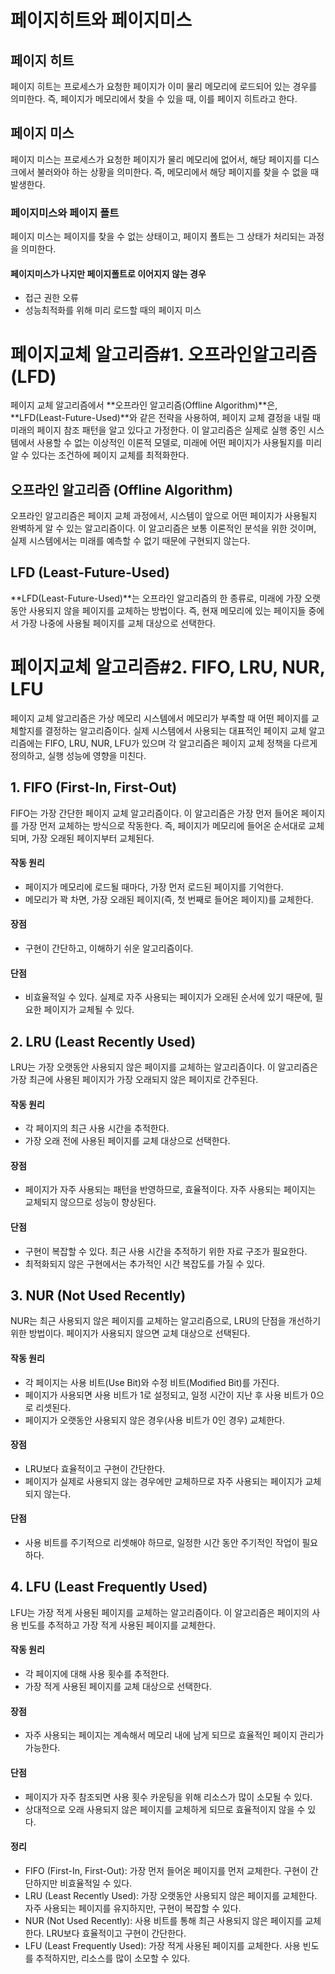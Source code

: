 # 페이지히트와 페이지미스

## 페이지 히트

페이지 히트는 프로세스가 요청한 페이지가 이미 물리 메모리에 로드되어 있는 경우를 의미한다.
즉, 페이지가 메모리에서 찾을 수 있을 때, 이를 페이지 히트라고 한다.

## 페이지 미스

페이지 미스는 프로세스가 요청한 페이지가 물리 메모리에 없어서,
해당 페이지를 디스크에서 불러와야 하는 상황을 의미한다.
즉, 메모리에서 해당 페이지를 찾을 수 없을 때 발생한다.

### 페이지미스와 페이지 폴트

페이지 미스는 페이지를 찾을 수 없는 상태이고, 페이지 폴트는 그 상태가 처리되는 과정을 의미한다.

#### 페이지미스가 나지만 페이지폴트로 이어지지 않는 경우

- 접근 권한 오류
- 성능최적화를 위해 미리 로드할 때의 페이지 미스

# 페이지교체 알고리즘#1. 오프라인알고리즘(LFD)

페이지 교체 알고리즘에서 **오프라인 알고리즘(Offline Algorithm)**은, **LFD(Least-Future-Used)**와 같은 전략을 사용하여, 페이지 교체 결정을 내릴 때 미래의 페이지 참조 패턴을 알고 있다고 가정한다.
이 알고리즘은 실제로 실행 중인 시스템에서 사용할 수 없는 이상적인 이론적 모델로, 미래에 어떤 페이지가 사용될지를 미리 알 수 있다는 조건하에 페이지 교체를 최적화한다.

## 오프라인 알고리즘 (Offline Algorithm)

오프라인 알고리즘은 페이지 교체 과정에서, 시스템이 앞으로 어떤 페이지가 사용될지 완벽하게 알 수 있는 알고리즘이다. 이 알고리즘은 보통 이론적인 분석을 위한 것이며, 실제 시스템에서는 미래를 예측할 수 없기 때문에 구현되지 않는다.

## LFD (Least-Future-Used)

**LFD(Least-Future-Used)**는 오프라인 알고리즘의 한 종류로, 미래에 가장 오랫동안 사용되지 않을 페이지를 교체하는 방법이다. 즉, 현재 메모리에 있는 페이지들 중에서 가장 나중에 사용될 페이지를 교체 대상으로 선택한다.

# 페이지교체 알고리즘#2. FIFO, LRU, NUR, LFU

페이지 교체 알고리즘은 가상 메모리 시스템에서 메모리가 부족할 때 어떤 페이지를 교체할지를 결정하는 알고리즘이다. 실제 시스템에서 사용되는 대표적인 페이지 교체 알고리즘에는 FIFO, LRU, NUR, LFU가 있으며 각 알고리즘은 페이지 교체 정책을 다르게 정의하고, 실행 성능에 영향을 미친다.

## 1. FIFO (First-In, First-Out)

FIFO는 가장 간단한 페이지 교체 알고리즘이다.
이 알고리즘은 가장 먼저 들어온 페이지를 가장 먼저 교체하는 방식으로 작동한다.
즉, 페이지가 메모리에 들어온 순서대로 교체되며, 가장 오래된 페이지부터 교체된다.

#### 작동 원리

- 페이지가 메모리에 로드될 때마다, 가장 먼저 로드된 페이지를 기억한다.
- 메모리가 꽉 차면, 가장 오래된 페이지(즉, 첫 번째로 들어온 페이지)를 교체한다.

#### 장점

- 구현이 간단하고, 이해하기 쉬운 알고리즘이다.

#### 단점

- 비효율적일 수 있다. 실제로 자주 사용되는 페이지가 오래된 순서에 있기 때문에, 필요한 페이지가 교체될 수 있다.

## 2. LRU (Least Recently Used)

LRU는 가장 오랫동안 사용되지 않은 페이지를 교체하는 알고리즘이다. 이 알고리즘은 가장 최근에 사용된 페이지가 가장 오래되지 않은 페이지로 간주된다.

#### 작동 원리

- 각 페이지의 최근 사용 시간을 추적한다.
- 가장 오래 전에 사용된 페이지를 교체 대상으로 선택한다.

#### 장점

- 페이지가 자주 사용되는 패턴을 반영하므로, 효율적이다. 자주 사용되는 페이지는 교체되지 않으므로 성능이 향상된다.

#### 단점

- 구현이 복잡할 수 있다. 최근 사용 시간을 추적하기 위한 자료 구조가 필요한다.
- 최적화되지 않은 구현에서는 추가적인 시간 복잡도를 가질 수 있다.

## 3. NUR (Not Used Recently)

NUR는 최근 사용되지 않은 페이지를 교체하는 알고리즘으로, LRU의 단점을 개선하기 위한 방법이다. 페이지가 사용되지 않으면 교체 대상으로 선택된다.

#### 작동 원리

- 각 페이지는 사용 비트(Use Bit)와 수정 비트(Modified Bit)를 가진다.
- 페이지가 사용되면 사용 비트가 1로 설정되고, 일정 시간이 지난 후 사용 비트가 0으로 리셋된다.
- 페이지가 오랫동안 사용되지 않은 경우(사용 비트가 0인 경우) 교체한다.

#### 장점

- LRU보다 효율적이고 구현이 간단한다.
- 페이지가 실제로 사용되지 않는 경우에만 교체하므로 자주 사용되는 페이지가 교체되지 않는다.

#### 단점

- 사용 비트를 주기적으로 리셋해야 하므로, 일정한 시간 동안 주기적인 작업이 필요하다.

## 4. LFU (Least Frequently Used)

LFU는 가장 적게 사용된 페이지를 교체하는 알고리즘이다. 이 알고리즘은 페이지의 사용 빈도를 추적하고 가장 적게 사용된 페이지를 교체한다.

#### 작동 원리

- 각 페이지에 대해 사용 횟수를 추적한다.
- 가장 적게 사용된 페이지를 교체 대상으로 선택한다.

#### 장점

- 자주 사용되는 페이지는 계속해서 메모리 내에 남게 되므로 효율적인 페이지 관리가 가능한다.

#### 단점

- 페이지가 자주 참조되면 사용 횟수 카운팅을 위해 리소스가 많이 소모될 수 있다.
- 상대적으로 오래 사용되지 않은 페이지를 교체하게 되므로 효율적이지 않을 수 있다.

#### 정리

- FIFO (First-In, First-Out): 가장 먼저 들어온 페이지를 먼저 교체한다. 구현이 간단하지만 비효율적일 수 있다.
- LRU (Least Recently Used): 가장 오랫동안 사용되지 않은 페이지를 교체한다. 자주 사용되는 페이지를 유지하지만, 구현이 복잡할 수 있다.
- NUR (Not Used Recently): 사용 비트를 통해 최근 사용되지 않은 페이지를 교체한다. LRU보다 효율적이고 구현이 간단한다.
- LFU (Least Frequently Used): 가장 적게 사용된 페이지를 교체한다. 사용 빈도를 추적하지만, 리소스를 많이 소모할 수 있다.
